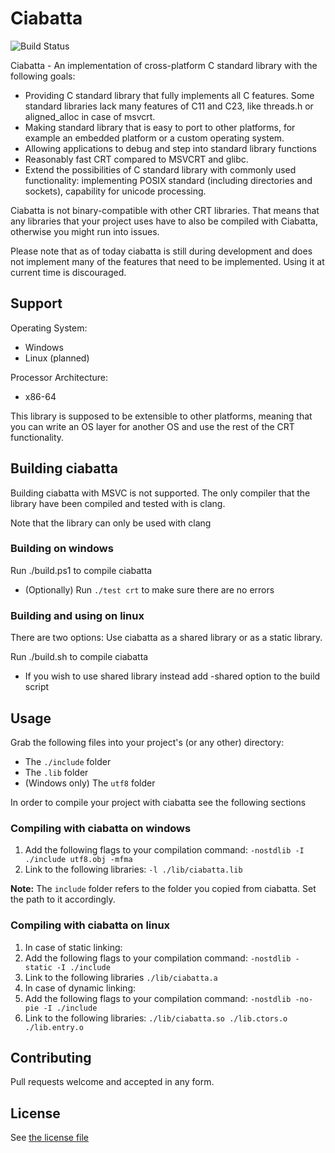 
# Ciabatta

![Build Status](https://github.com/flysand7/ciabatta/actions/workflows/build.yml/badge.svg?event=push)

Ciabatta - An implementation of cross-platform C standard library with the
following goals:

- Providing C standard library that fully implements all C features. Some
  standard libraries lack many features of C11 and C23, like threads.h or
  aligned_alloc in case of msvcrt.
- Making standard library that is easy to port to other platforms, for example
  an embedded platform or a custom operating system.
- Allowing applications to debug and step into standard library functions
- Reasonably fast CRT compared to MSVCRT and glibc.
- Extend the possibilities of C standard library with commonly used
  functionality: implementing POSIX standard (including directories and
  sockets), capability for unicode processing.

Ciabatta is not binary-compatible with other CRT libraries. That means that any
libraries that your project uses have to also be compiled with Ciabatta,
otherwise you might run into issues.

Please note that as of today ciabatta is still during development and does not
implement many of the features that need to be implemented. Using it at current
time is discouraged.

## Support

Operating System:
- Windows
- Linux (planned)

Processor Architecture:
- x86-64

This library is supposed to be extensible to other platforms, meaning that
you can write an OS layer for another OS and use the rest of the CRT
functionality.

## Building ciabatta

Building ciabatta with MSVC is not supported. The only compiler that the
library have been compiled and tested with is clang.

Note that the library can only be used with clang

### Building on windows

Run ./build.ps1 to compile ciabatta
- (Optionally) Run `./test crt` to make sure there are no errors
  
### Building and using on linux

There are two options: Use ciabatta as a shared library or as a static
library.

Run ./build.sh to compile ciabatta
- If you wish to use shared library instead add -shared option to the build script

## Usage

Grab the following files into your project's (or any other) directory:

- The `./include` folder
- The `.lib` folder
- (Windows only) The `utf8` folder

In order to compile your project with ciabatta see the following sections

### Compiling with ciabatta on windows

1. Add the following flags to your compilation command:
  `-nostdlib -I ./include utf8.obj -mfma`
2. Link to the following libraries:
  `-l ./lib/ciabatta.lib`

**Note:** The `include` folder refers to the folder you copied from ciabatta. Set the path to it accordingly.

### Compiling with ciabatta on linux

1. In case of static linking:
  1. Add the following flags to your compilation command:
    `-nostdlib -static -I ./include`
  2. Link to the following libraries
    `./lib/ciabatta.a`
2. In case of dynamic linking:
  1. Add the following flags to your compilation command:
    `-nostdlib -no-pie -I ./include`
  2. Link to the following libraries:
    `./lib/ciabatta.so ./lib.ctors.o ./lib.entry.o`

## Contributing

Pull requests welcome and accepted in any form.

## License

See [the license file](license)
